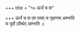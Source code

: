 +++
title = "१० ऊर्जं च वा"

+++
ऊर्जं च वा एष पयश् च गृहाणाम् अश्नाति  
यः पूर्वो ऽतिथेर् अश्नाति ॥